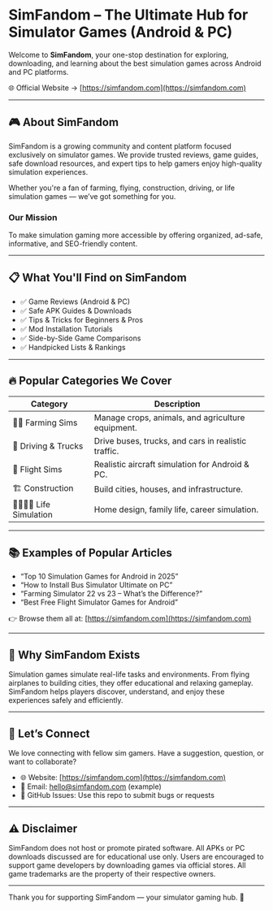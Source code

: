# SimFandom – The Ultimate Hub for Simulator Games (Android & PC)

Welcome to **SimFandom**, your one-stop destination for exploring, downloading, and learning about the best simulation games across Android and PC platforms.

🌐 Official Website → [https://simfandom.com](https://simfandom.com)

---

## 🎮 About SimFandom

SimFandom is a growing community and content platform focused exclusively on simulator games. We provide trusted reviews, game guides, safe download resources, and expert tips to help gamers enjoy high-quality simulation experiences.

Whether you're a fan of farming, flying, construction, driving, or life simulation games — we’ve got something for you.

### Our Mission

To make simulation gaming more accessible by offering organized, ad-safe, informative, and SEO-friendly content.

---

## 📋 What You'll Find on SimFandom

- ✅ Game Reviews (Android & PC)
- ✅ Safe APK Guides & Downloads
- ✅ Tips & Tricks for Beginners & Pros
- ✅ Mod Installation Tutorials
- ✅ Side-by-Side Game Comparisons
- ✅ Handpicked Lists & Rankings

---

## 🔥 Popular Categories We Cover

| Category               | Description                                         |
|------------------------|-----------------------------------------------------|
| 🧑‍🌾 Farming Sims       | Manage crops, animals, and agriculture equipment.   |
| 🚛 Driving & Trucks     | Drive buses, trucks, and cars in realistic traffic. |
| 🛫 Flight Sims          | Realistic aircraft simulation for Android & PC.     |
| 🏗️ Construction         | Build cities, houses, and infrastructure.          |
| 👨‍👩‍👧‍👦 Life Simulation    | Home design, family life, career simulation.       |

---

## 📚 Examples of Popular Articles

- “Top 10 Simulation Games for Android in 2025”
- “How to Install Bus Simulator Ultimate on PC”
- “Farming Simulator 22 vs 23 – What’s the Difference?”
- “Best Free Flight Simulator Games for Android”

👉 Browse them all at: [https://simfandom.com](https://simfandom.com)

---

## 🧠 Why SimFandom Exists

Simulation games simulate real-life tasks and environments. From flying airplanes to building cities, they offer educational and relaxing gameplay. SimFandom helps players discover, understand, and enjoy these experiences safely and efficiently.

---

## 🤝 Let’s Connect

We love connecting with fellow sim gamers. Have a suggestion, question, or want to collaborate?

- 🌐 Website: [https://simfandom.com](https://simfandom.com)
- 📧 Email: hello@simfandom.com (example)
- 💬 GitHub Issues: Use this repo to submit bugs or requests

---

## ⚠️ Disclaimer

SimFandom does not host or promote pirated software. All APKs or PC downloads discussed are for educational use only. Users are encouraged to support game developers by downloading games via official stores. All game trademarks are the property of their respective owners.

---

Thank you for supporting SimFandom — your simulator gaming hub. 🚀
